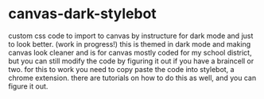 # canvas-dark-stylebot
custom css code to import to canvas by instructure for dark mode and just to look better. (work in progress!)
this is themed in dark mode and making canvas look cleaner and is for canvas mostly coded for my school district, but you can still modify the code by figuring it out if you have a braincell or two.
for this to work you need to copy paste the code into stylebot, a chrome extension. there are tutorials on how to do this as well, and you can figure it out.
